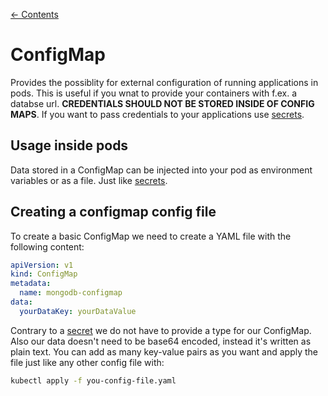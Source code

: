 [← Contents](../README.md)

# ConfigMap

Provides the possiblity for external configuration of running applications in pods. This is useful if you wnat to provide your containers with f.ex. a databse url. __CREDENTIALS SHOULD NOT BE STORED INSIDE OF CONFIG MAPS__. If you want to pass credentials to your applications use [secrets](./secrets.md).

## Usage inside pods

Data stored in a ConfigMap can be injected into your pod as environment variables or as a file. Just like [secrets](./secrets.md).

## Creating a configmap config file

To create a basic ConfigMap we need to create a YAML file with the following content:

```yaml
apiVersion: v1
kind: ConfigMap
metadata:
  name: mongodb-configmap
data:
  yourDataKey: yourDataValue 
```

Contrary to a [secret](secrets.md) we do not have to provide a type for our ConfigMap. Also our data doesn't need to be base64 encoded, instead it's written as plain text. You can add as many key-value pairs as you want and apply the file just like any other config file with:

```bash
kubectl apply -f you-config-file.yaml
```